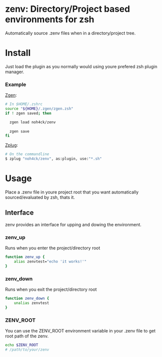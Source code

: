 # zenv: Directory/Project based environments for zsh
Automatically source .zenv files when in a directory/project tree.

# Install
Just load the plugin as you normally would using youre prefered zsh plugin manager.

### Example

[Zgen](https://github.com/tarjoilija/zgen):
```zsh
# In $HOME/.zshrc
source "${HOME}/.zgen/zgen.zsh"
if ! zgen saved; then

  zgen load noh4ck/zenv
  
  zgen save
fi
```

[Zplug](https://github.com/zplug/zplug):
```zsh
# On the commandline
$ zplug "noh4ck/zenv", as:plugin, use:"*.sh"
```

# Usage
Place a .zenv file in youre project root that you want automatically sourced/evaluated by zsh, thats it.

## Interface
zenv provides an interface for upping and dowing the environment.
### zenv_up
Runs when you enter the project/directory root
```bash
function zenv_up {
    alias zenvtest="echo 'it works!'"
}
```
### zenv_down
Runs when you exit the project/directory root
```bash
function zenv_down {
    unalias zenvtest
}
```

### ZENV_ROOT
You can use the ZENV_ROOT environment variable in your .zenv file to get root path of the zenv.
```bash
echo $ZENV_ROOT
# /path/to/your/zenv
```
